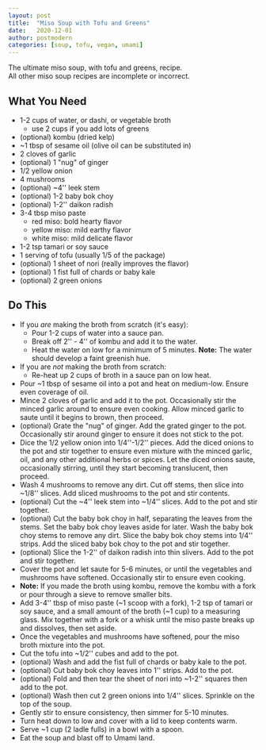 ```yaml
---
layout: post
title:  "Miso Soup with Tofu and Greens"
date:   2020-12-01
author: postmodern
categories: [soup, tofu, vegan, umami]
---
```


The ultimate miso soup, with tofu and greens, recipe.<br/>
All other miso soup recipes are incomplete or incorrect.

## What You Need

* 1-2 cups of water, or dashi, or vegetable broth
  * use 2 cups if you add lots of greens
* (optional) kombu (dried kelp)
* ~1 tbsp of sesame oil (olive oil can be substituted in)
* 2 cloves of garlic
* (optional) 1 "nug" of ginger
* 1/2 yellow onion
* 4 mushrooms
* (optional) ~4'' leek stem
* (optional) 1-2 baby bok choy
* (optional) 1-2'' daikon radish
* 3-4 tbsp miso paste
  * red miso: bold hearty flavor
  * yellow miso: mild earthy flavor
  * white miso: mild delicate flavor
* 1-2 tsp tamari or soy sauce
* 1 serving of tofu (usually 1/5 of the package)
* (optional) 1 sheet of nori (really improves the flavor)
* (optional) 1 fist full of chards or baby kale
* (optional) 2 green onions

## Do This

* If you _are_ making the broth from scratch (it's easy):
  * Pour 1-2 cups of water into a sauce pan.
  * Break off 2'' - 4'' of kombu and add it to the water.
  * Heat the water on low for a minimum of 5 minutes.
    **Note:** The water should develop a faint greenish hue.
* If you are _not_ making the broth from scratch:
  * Re-heat up 2 cups of broth in a sauce pan on low heat.
* Pour ~1 tbsp of sesame oil into a pot and heat on medium-low.
  Ensure even coverage of oil.
* Mince 2 cloves of garlic and add it to the pot.
  Occasionally stir the minced garlic around to ensure even cooking.
  Allow minced garlic to saute until it begins to brown, then proceed.
* (optional) Grate the "nug" of ginger. Add the grated ginger to the pot.
  Occasionally stir around ginger to ensure it does not stick to the pot.
* Dice the 1/2 yellow onion into 1/4''-1/2'' pieces.
  Add the diced onions to the pot and stir together to ensure even mixture with
  the minced garlic, oil, and any other additional herbs or spices.
  Let the diced onions saute, occasionally stirring, until they start becoming
  translucent, then proceed.
* Wash 4 mushrooms to remove any dirt.
  Cut off stems, then slice into ~1/8'' slices.
  Add sliced mushrooms to the pot and stir contents.
* (optional) Cut the ~4'' leek stem into ~1/4'' slices.
  Add to the pot and stir together.
* (optional) Cut the baby bok choy in half, separating the leaves from the
  stems. Set the baby bok choy leaves aside for later. Wash the baby bok choy
  stems to remove any dirt. Slice the baby bok choy stems into 1/4'' strips.
  Add the sliced baby bok choy to the pot and stir together.
* (optional) Slice the 1-2'' of daikon radish into thin slivers. Add to the pot
  and stir together.
* Cover the pot and let saute for 5-6 minutes, or until the vegetables and
  mushrooms have softened.
  Occasionally stir to ensure even cooking.
* **Note:** If you made the broth using kombu, remove the kombu with a fork or
  pour through a sieve to remove smaller bits.
* Add 3-4'' tbsp of miso paste (~1 scoop with a fork),
  1-2 tsp of tamari or soy sauce,
  and a small amount of the broth (~1 cup) to a measuring glass.
  Mix together with a fork or a whisk until the miso paste breaks up and
  dissolves, then set aside.
* Once the vegetables and mushrooms have softened, pour the miso broth
  mixture into the pot.
* Cut the tofu into ~1/2'' cubes and add to the pot.
* (optional) Wash and add the fist full of chards or baby kale to the pot.
* (optional) Cut baby bok choy leaves into 1'' strips. Add to the pot.
* (optional) Fold and then tear the sheet of nori into ~1-2'' squares then
  add to the pot.
* (optional) Wash then cut 2 green onions into 1/4'' slices.
  Sprinkle on the top of the soup.
* Gently stir to ensure consistency, then simmer for 5-10 minutes.
* Turn heat down to low and cover with a lid to keep contents warm.
* Serve ~1 cup (2 ladle fulls) in a bowl with a spoon.
* Eat the soup and blast off to Umami land.
